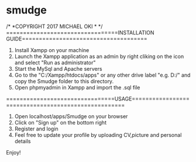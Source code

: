 # smudge
/*
*COPYRIGHT 2017 MICHAEL OKI 
*
*/
=================================INSTALLATION GUIDE=====================================
1. Install Xampp on your machine
2. Launch the Xampp application as an admin by right cliking on the icon and select "Run as administrator"
3. Start the MySql and Apache servers
4. Go to the "C:/Xampp/htdocs/apps" or any other drive label "e.g. D:/" and copy the Smudge folder to this directory.
5. Open phpmyadmin in Xampp and import the .sql file 


================================USAGE====================================================
1. Open localhost/apps/Smudge on your browser
2. Click on "Sign up" on the bottom right
3. Register and login
4. Feel free to update your profile by uploading CV,picture and personal details

Enjoy!
